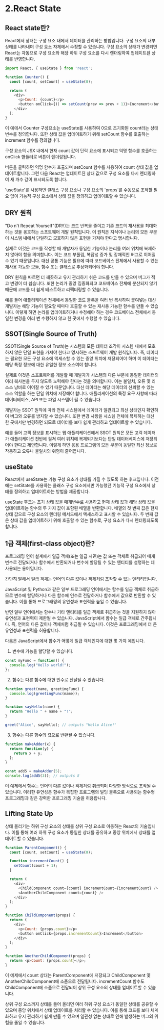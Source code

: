 # 2.React State

## React state란?

React에서 상태는 구성 요소 내에서 데이터를 관리하는 방법입니다.
구성 요소의 내부 상태를 나타내며 구성 요소 자체에서 수정할 수 있습니다.
구성 요소의 상태가 변경되면 React는 자동으로 구성 요소와 해당 하위 구성 요소를 다시 렌더링하여 업데이트된 상태를 반영합니다.

```js
import React, { useState } from 'react';

function Counter() {
  const [count, setCount] = useState(0);

  return (
    <div>
      <p>Count: {count}</p>
      <button onClick={() => setCount(prev => prev + 1)}>Increment</button>
    </div>
  );
}
```

이 예에서 Counter 구성요소는 useState를 사용하여 0으로 초기화된 count라는 상태 변수를 정의합니다.
또한 상태 값을 업데이트하기 위해 setCount 함수를 호출하는 increment 함수를 정의합니다.

구성 요소의 JSX 내에서 현재 count 값이 단락 요소에 표시되고 익명 함수를 호출하는 onClick 핸들러로 버튼이 렌더링됩니다.

버튼을 클릭하면 익명 함수가 호출되며 setCount 함수를 사용하여 count 상태 값을 업데이트합니다.
그런 다음 React는 업데이트된 상태 값으로 구성 요소를 다시 렌더링하여 새 개수 값이 표시되도록 합니다.

'useState'를 사용하면 클래스 구성 요소나 구성 요소의 'props'를 수동으로 조작할 필요 없이 기능적 구성 요소에서 상태 값을 정의하고 업데이트할 수 있습니다.

## DRY 원칙

"Do n't Repeat Yourself"(DRY)는 코드 반복을 줄이고 기존 코드의 재사용을 최대화하는 것을 옹호하는 소프트웨어 개발 원칙입니다.
이 원칙은 지식이나 논리의 모든 부분이 시스템 내에서 단일하고 모호하지 않은 표현을 가져야 한다고 명시합니다.

실제로 이것은 코드를 작성할 때 개발자가 동일한 기능이나 논리를 여러 위치에 복제하지 않아야 함을 의미합니다.
이는 코드 부풀림, 복잡성 증가 및 잠재적인 버그로 이어질 수 있기 때문입니다.
 대신 공통 기능은 필요에 따라 코드베이스 전체에서 사용할 수 있는 재사용 가능한 모듈, 함수 또는 클래스로 추상화되어야 합니다.

DRY 원칙을 따르면 더 깨끗하고 유지 관리하기 쉬운 코드를 만들 수 있으며 버그가 적고 변경이 더 쉽습니다.
또한 논리가 중앙 집중화되고 코드베이스 전체에 분산되지 않기 때문에 코드를 더 쉽게 테스트하고 리팩터링할 수 있습니다.

예를 들어 애플리케이션 전체에서 동일한 코드 블록을 여러 번 복사하여 붙여넣는 대신 개발자는 해당 기능이 필요할 때마다 호출할 수 있는 재사용 가능한 함수를 만들 수 있습니다.
이렇게 하면 논리를 업데이트하거나 수정해야 하는 경우 코드베이스 전체에서 동일한 변경을 여러 번 수행하지 않고 한 곳에서 수행할 수 있습니다.

## SSOT(Single Source of Truth)

SSOT(Single Source of Truth)는 시스템의 모든 데이터 조각이 시스템 내에서 모호하지 않은 단일 표현을 가져야 한다고 명시하는 소프트웨어 개발 원칙입니다.
즉, 데이터는 필요한 모든 구성 요소에 액세스할 수 있는 중앙 위치에 저장되어야 하며 이 데이터는 해당 특정 정보에 대한 유일한 정보 소스여야 합니다.

실제로 이것은 소프트웨어를 개발할 때 개발자가 시스템의 다른 부분에 동일한 데이터의 여러 복사본을 두지 않도록 노력해야 한다는 것을 의미합니다.
이는 불일치, 오류 및 리소스 낭비로 이어질 수 있기 때문입니다. 대신 데이터는 해당 데이터의 신뢰할 수 있는 소스 역할을 하는 단일 위치에 저장해야 합니다.
애플리케이션의 특정 요구 사항에 따라 데이터베이스, API 또는 파일 시스템이 될 수 있습니다.

개발자는 SSOT 원칙에 따라 전체 시스템에서 데이터가 일관되고 최신 상태인지 확인하여 버그와 오류를 방지할 수 있습니다.
또한 변경 사항을 시스템 전체에 복제하는 대신 한 곳에서만 변경하면 되므로 데이터를 보다 쉽게 ​​관리하고 업데이트할 수 있습니다.

예를 들어 고객 정보를 표시하는 웹 애플리케이션에서 SSOT 원칙은 모든 고객 데이터가 애플리케이션 전반에 걸쳐 여러 위치에 복제되기보다는 단일 데이터베이스에 저장되어야 한다고 제안합니다.
이렇게 하면 응용 프로그램의 모든 부분이 동일한 최신 정보로 작동하고 오류나 불일치의 위험이 줄어듭니다.

## useState

React에서 useState는 기능 구성 요소가 상태를 가질 수 있도록 하는 후크입니다.
이전에는 setState를 사용하는 클래스 구성 요소에서만 가능했던 기능적 구성 요소에서 상태를 정의하고 업데이트하는 방법을 제공합니다.

useState 후크는 초기 상태 값을 매개변수로 사용하고 현재 상태 값과 해당 상태 값을 업데이트하는 함수의 두 가지 값이 포함된 배열을 반환합니다.
배열의 첫 번째 값은 현재 상태 값으로 구성 요소의 렌더링 메서드에서 액세스하고 표시할 수 있습니다.
두 번째 값은 상태 값을 업데이트하기 위해 호출할 수 있는 함수로, 구성 요소가 다시 렌더링되도록 합니다.

## 1급 객체(first-class object)란?

프로그래밍 언어 설계에서 일급 객체(또는 일급 시민)는 값 또는 객체로 취급되어 매개변수로 전달되거나 함수에서 반환되거나 변수에 할당될 수 있는 엔티티를 설명하는 데 사용되는 용어입니다.

간단히 말해서 일급 객체는 언어의 다른 값이나 객체처럼 조작할 수 있는 엔티티입니다.

JavaScript 및 Python과 같은 일부 프로그래밍 언어에서는 함수를 일급 객체로 취급하므로 변수에 할당하거나 다른 함수에 인수로 전달하거나 함수에서 값으로 반환할 수 있습니다.
이를 통해 프로그래밍의 유연성과 표현력을 높일 수 있습니다.

반면 일부 언어에서는 함수나 기타 엔티티를 일급 객체로 취급하는 것을 지원하지 않아 유연성과 표현력이 제한될 수 있습니다.
JavaScript에서 함수는 일급 객체로 간주됩니다. 즉, 언어의 다른 값이나 객체처럼 취급될 수 있습니다. 이것은 프로그래밍에서 더 큰 유연성과 표현력을 허용합니다.

다음은 JavaScript에서 함수가 어떻게 일급 객체인지에 대한 몇 가지 예입니다.

1. 변수에 기능을 할당할 수 있습니다.

```javascript
const myFunc = function() {
  console.log("Hello world!");
};
```

2. 함수는 다른 함수에 대한 인수로 전달될 수 있습니다.

```javascript
function greet(name, greetingFunc) {
  console.log(greetingFunc(name));
}

function sayHello(name) {
  return "Hello " + name + "!";
}

greet("Alice", sayHello); // outputs "Hello Alice!"
```

3. 함수는 다른 함수의 값으로 반환될 수 있습니다.

```javascript
function makeAdder(x) {
  return function(y) {
    return x + y;
  };
}

const add5 = makeAdder(5);
console.log(add5(3)); // outputs 8
```

이 예제에서 함수는 언어의 다른 값이나 객체처럼 취급되며 다양한 방식으로 조작될 수 있습니다.
이러한 유연성은 함수가 복잡한 프로그램의 빌딩 블록으로 사용되는 함수형 프로그래밍과 같은 강력한 프로그래밍 기술을 허용합니다.

## Lifting State Up

상태 올리기는 하위 구성 요소의 상태를 상위 구성 요소로 이동하는 React의 기술입니다.
이를 통해 여러 하위 구성 요소가 동일한 상태를 공유하고 중앙 위치에서 상태를 업데이트할 수 있습니다.

```js
function ParentComponent() {
  const [count, setCount] = useState(0);

  function incrementCount() {
    setCount(count + 1);
  }

  return (
    <div>
      <ChildComponent count={count} incrementCount={incrementCount} />
      <AnotherChildComponent count={count} />
    </div>
  );
}

function ChildComponent(props) {
  return (
    <div>
      <p>Count: {props.count}</p>
      <button onClick={props.incrementCount}>Increment</button>
    </div>
  );
}

function AnotherChildComponent(props) {
  return <p>Count: {props.count}</p>;
}
```

이 예제에서 count 상태는 ParentComponent에 저장되고 ChildComponent 및 AnotherChildComponent에 소품으로 전달됩니다.
incrementCount 함수도 ChildComponent에 소품으로 전달되어 상위 구성 요소의 상태를 업데이트할 수 있습니다.

상위 구성 요소까지 상태를 들어 올리면 여러 하위 구성 요소가 동일한 상태를 공유할 수 있으며 중앙 위치에서 상태 업데이트를 처리할 수 있습니다.
이를 통해 코드를 보다 체계화하고 유지 관리하기 쉽게 만들 수 있으며 일관성 없는 상태로 인해 발생하는 버그의 위험을 줄일 수 있습니다.
